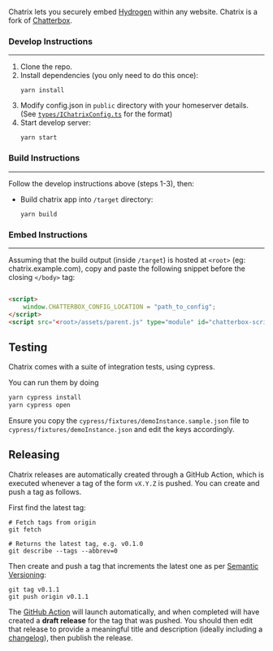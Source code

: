 Chatrix lets you securely embed [Hydrogen](https://github.com/vector-im/hydrogen-web) within any website. Chatrix is a
fork of [Chatterbox](https://github.com/vector-im/chatterbox).
    
### Develop Instructions
---
1) Clone the repo.
2) Install dependencies (you only need to do this once):
    ```properties
    yarn install
    ```
3) Modify config.json in `public` directory with your homeserver details.  
   (See [`types/IChatrixConfig.ts`](https://github.com/Automattic/chatrix/blob/main/src/types/IChatrixConfig.ts)
   for the format)
4) Start develop server:
    ```properties
    yarn start
    ```

### Build Instructions
---
Follow the develop instructions above (steps 1-3), then:

- Build chatrix app into `/target` directory:
    ```properties
    yarn build
    ```

### Embed Instructions
---
Assuming that the build output (inside `/target`) is hosted at `<root>` (eg: chatrix.example.com), copy and paste the
following snippet before the closing `</body>` tag:

```html

<script>
	window.CHATTERBOX_CONFIG_LOCATION = "path_to_config";
</script>
<script src="<root>/assets/parent.js" type="module" id="chatterbox-script"></script>
```

## Testing

Chatrix comes with a suite of integration tests, using cypress.

You can run them by doing
```sh
yarn cypress install
yarn cypress open
``` 

Ensure you copy the `cypress/fixtures/demoInstance.sample.json` file to `cypress/fixtures/demoInstance.json` and edit 
the keys accordingly.

## Releasing
Chatrix releases are automatically created through a GitHub Action, which is executed whenever a tag of the form `vX.Y.Z` is pushed. You can create and push a tag as follows.

First find the latest tag:

```shell
# Fetch tags from origin
git fetch

# Returns the latest tag, e.g. v0.1.0
git describe --tags --abbrev=0
```

Then create and push a tag that increments the latest one as per [Semantic Versioning](https://semver.org/):

```shell
git tag v0.1.1
git push origin v0.1.1
```

The [GitHub Action](https://github.com/Automattic/chatrix/actions) will launch automatically, and when completed will have created a **draft release** for the tag that was pushed. You should then edit that release to provide a meaningful title and description (ideally including a [changelog](https://keepachangelog.com/en/1.0.0/)), then publish the release.
